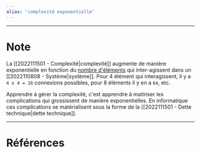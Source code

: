 ```yaml
---
alias: 'complexité exponentielle'
---
```


---
# Note

La [[2022111501 - Complexité|complexité]] augmente de manière exponentielle en fonction du [nombre d'éléments](https://fr.wikipedia.org/wiki/Loi_de_Metcalfe) qui inter-agissent dans un [[2022110808 - Système|système]].
Pour 4 élément qui interagissent, il y a `4 x 4 = 16` connexions possibles, pour 8 éléments il y en a `64`, etc. 

Apprendre à gérer la complexité, c'est apprendre à maitriser les complications qui grossissent de manière exponentielles.
En informatique ces complications se matérialisent sous la forme de la [[2022111501 - Dette technique|dette technique]].

---
# Références
